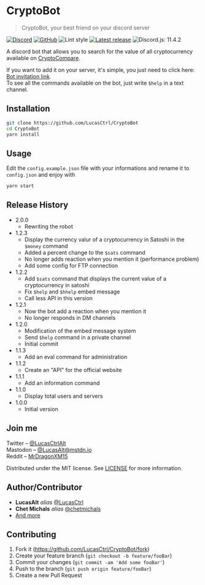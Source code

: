 # CryptoBot
> CryptoBot, your best friend on your discord server

[![Discord](https://img.shields.io/discord/520988062046486529.svg?style=flat-square)](https://discord.gg/nEDcagb)
[![GitHub](https://img.shields.io/github/license/LucasCtrl/CryptoBot.svg?style=flat-square)](https://github.com/LucasCtrl/CryptoBot/blob/master/LICENSE)
![Lint style](https://img.shields.io/badge/code_style-standard-yellow.svg?style=flat-square)
[![Latest release](https://img.shields.io/github/release/LucasCtrl/CryptoBot.svg?style=flat-square)](https://github.com/LucasCtrl/CryptoBot/release/latest/)
![Discord.js: 11.4.2](https://img.shields.io/badge/Discord.js-11.4.2-blue.svg?style=flat-square)

A discord bot that allows you to search for the value of all cryptocurrency available on [CryptoCompare](https://www.cryptocompare.com/).

If you want to add it on your server, it's simple, you just need to click here: [Bot invitation link](https://discordapp.com/oauth2/authorize?client_id=390170456067538944&scope=bot&permissions=75776).<br>
To see all the commands available on the bot, just write `$help` in a text channel.

## Installation

```sh
git clone https://github.com/LucasCtrl/CryptoBot
cd CryptoBot
yarn install
```

## Usage

Edit the `config.example.json` file with your informations and rename it to `config.json` and enjoy with

```sh
yarn start
```

## Release History
* 2.0.0
    * Rewriting the robot
* 1.2.3
    * Display the currency valur of a cryptocurrency in Satoshi in the `$money` command
    * Added a percent change to the `$sats` command
    * No longer adds reaction when you mention it (performance problem)
    * Add some config for FTP connection
* 1.2.2
    * Add `$sats` command that displays the current value of a cryptocurrency in satoshi
    * Fix `$help` and `$hhelp` embed message
    * Call less API in this version
* 1.2.1
    * Now the bot add a reaction when you mention it
    * No longer responds in DM channels
* 1.2.0
    * Modification of the embed message system
    * Send `$help` command in a private channel
    * Initial commit
* 1.1.3
    * Add an eval command for administration
* 1.1.2
    * Create an "API" for the official website
* 1.1.1
    * Add an information command
* 1.1.0
    * Display total users and servers
* 1.0.0
    * Initial version

## Join me

Twitter – [@LucasCtrlAlt](https://twitter.com/lucasctrlalt)<br>
Mastodon – [@LucasAlt@mstdn.io](https://mstdn.io/@lucasalt)<br>
Reddit – [MrDragonXM15](https://www.reddit.com/user/MrDragonXM15/)

Distributed under the MIT license. See [LICENSE](https://github.com/LucasCtrl/CryptoBot/blob/master/LICENSE) for more information.

## Author/Contributor

* **LucasAlt** _alias_ [@LucasCtrl](https://github.com/LucasCtrl)
* **Chet Michals** _alias_ [@chetmichals](https://github.com/chetmichals)
* [And more](https://github.com/LucasCtrl/CryptoBot/graphs/contributors)

## Contributing

1. Fork it (<https://github.com/LucasCtrl/CryptoBot/fork>)
2. Create your feature branch (`git checkout -b feature/fooBar`)
3. Commit your changes (`git commit -am 'Add some fooBar'`)
4. Push to the branch (`git push origin feature/fooBar`)
5. Create a new Pull Request
